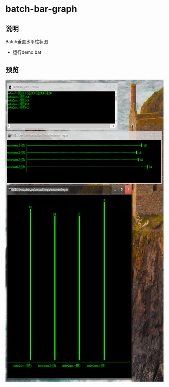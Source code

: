 # batch-bar-graph

## 说明
Batch垂直水平柱状图
* 运行demo.bat

## 预览
<div align=center><img height="960" width="540" src="https://github.com/bjc5233/batch-bar-graph/raw/master/resources/demo.png"/></div>
